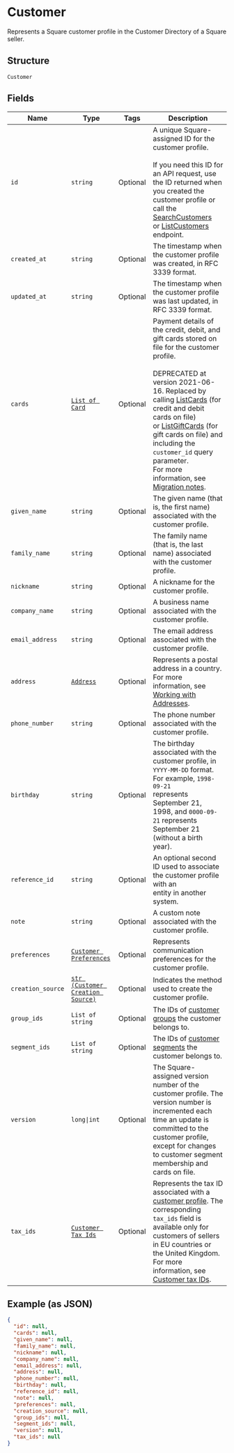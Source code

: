 
# Customer

Represents a Square customer profile in the Customer Directory of a Square seller.

## Structure

`Customer`

## Fields

| Name | Type | Tags | Description |
|  --- | --- | --- | --- |
| `id` | `string` | Optional | A unique Square-assigned ID for the customer profile.<br><br>If you need this ID for an API request, use the ID returned when you created the customer profile or call the [SearchCustomers](../../doc/api/customers.md#search-customers)<br>or [ListCustomers](../../doc/api/customers.md#list-customers) endpoint. |
| `created_at` | `string` | Optional | The timestamp when the customer profile was created, in RFC 3339 format. |
| `updated_at` | `string` | Optional | The timestamp when the customer profile was last updated, in RFC 3339 format. |
| `cards` | [`List of Card`](../../doc/models/card.md) | Optional | Payment details of the credit, debit, and gift cards stored on file for the customer profile.<br><br>DEPRECATED at version 2021-06-16. Replaced by calling [ListCards](../../doc/api/cards.md#list-cards) (for credit and debit cards on file)<br>or [ListGiftCards](../../doc/api/gift-cards.md#list-gift-cards) (for gift cards on file) and including the `customer_id` query parameter.<br>For more information, see [Migration notes](https://developer.squareup.com/docs/customers-api/what-it-does#migrate-customer-cards). |
| `given_name` | `string` | Optional | The given name (that is, the first name) associated with the customer profile. |
| `family_name` | `string` | Optional | The family name (that is, the last name) associated with the customer profile. |
| `nickname` | `string` | Optional | A nickname for the customer profile. |
| `company_name` | `string` | Optional | A business name associated with the customer profile. |
| `email_address` | `string` | Optional | The email address associated with the customer profile. |
| `address` | [`Address`](../../doc/models/address.md) | Optional | Represents a postal address in a country.<br>For more information, see [Working with Addresses](https://developer.squareup.com/docs/build-basics/working-with-addresses). |
| `phone_number` | `string` | Optional | The phone number associated with the customer profile. |
| `birthday` | `string` | Optional | The birthday associated with the customer profile, in `YYYY-MM-DD` format. For example, `1998-09-21`<br>represents September 21, 1998, and `0000-09-21` represents September 21 (without a birth year). |
| `reference_id` | `string` | Optional | An optional second ID used to associate the customer profile with an<br>entity in another system. |
| `note` | `string` | Optional | A custom note associated with the customer profile. |
| `preferences` | [`Customer Preferences`](../../doc/models/customer-preferences.md) | Optional | Represents communication preferences for the customer profile. |
| `creation_source` | [`str (Customer Creation Source)`](../../doc/models/customer-creation-source.md) | Optional | Indicates the method used to create the customer profile. |
| `group_ids` | `List of string` | Optional | The IDs of [customer groups](../../doc/models/customer-group.md) the customer belongs to. |
| `segment_ids` | `List of string` | Optional | The IDs of [customer segments](../../doc/models/customer-segment.md) the customer belongs to. |
| `version` | `long\|int` | Optional | The Square-assigned version number of the customer profile. The version number is incremented each time an update is committed to the customer profile, except for changes to customer segment membership and cards on file. |
| `tax_ids` | [`Customer Tax Ids`](../../doc/models/customer-tax-ids.md) | Optional | Represents the tax ID associated with a [customer profile](../../doc/models/customer.md). The corresponding `tax_ids` field is available only for customers of sellers in EU countries or the United Kingdom.<br>For more information, see [Customer tax IDs](https://developer.squareup.com/docs/customers-api/what-it-does#customer-tax-ids). |

## Example (as JSON)

```json
{
  "id": null,
  "cards": null,
  "given_name": null,
  "family_name": null,
  "nickname": null,
  "company_name": null,
  "email_address": null,
  "address": null,
  "phone_number": null,
  "birthday": null,
  "reference_id": null,
  "note": null,
  "preferences": null,
  "creation_source": null,
  "group_ids": null,
  "segment_ids": null,
  "version": null,
  "tax_ids": null
}
```

